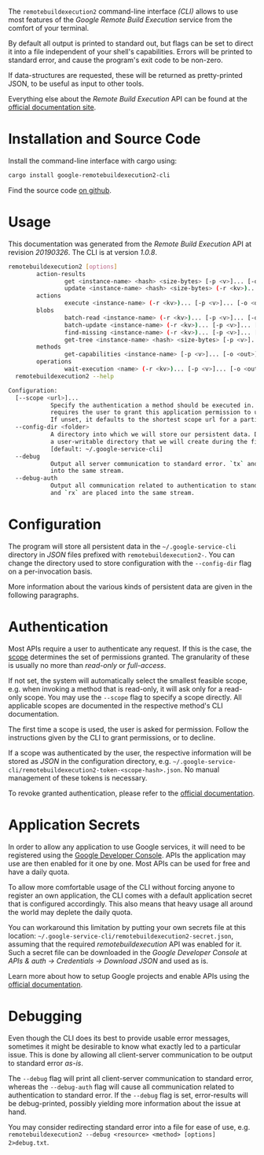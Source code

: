 <!---
DO NOT EDIT !
This file was generated automatically from 'src/mako/cli/README.md.mako'
DO NOT EDIT !
-->
The `remotebuildexecution2` command-line interface *(CLI)* allows to use most features of the *Google Remote Build Execution* service from the comfort of your terminal.

By default all output is printed to standard out, but flags can be set to direct it into a file independent of your shell's
capabilities. Errors will be printed to standard error, and cause the program's exit code to be non-zero.

If data-structures are requested, these will be returned as pretty-printed JSON, to be useful as input to other tools.

Everything else about the *Remote Build Execution* API can be found at the
[official documentation site](https://cloud.google.com/remote-build-execution/docs/).

# Installation and Source Code

Install the command-line interface with cargo using:

```bash
cargo install google-remotebuildexecution2-cli
```

Find the source code [on github](https://github.com/Byron/google-apis-rs/tree/master/gen/remotebuildexecution2-cli).

# Usage

This documentation was generated from the *Remote Build Execution* API at revision *20190326*. The CLI is at version *1.0.8*.

```bash
remotebuildexecution2 [options]
        action-results
                get <instance-name> <hash> <size-bytes> [-p <v>]... [-o <out>]
                update <instance-name> <hash> <size-bytes> (-r <kv>)... [-p <v>]... [-o <out>]
        actions
                execute <instance-name> (-r <kv>)... [-p <v>]... [-o <out>]
        blobs
                batch-read <instance-name> (-r <kv>)... [-p <v>]... [-o <out>]
                batch-update <instance-name> (-r <kv>)... [-p <v>]... [-o <out>]
                find-missing <instance-name> (-r <kv>)... [-p <v>]... [-o <out>]
                get-tree <instance-name> <hash> <size-bytes> [-p <v>]... [-o <out>]
        methods
                get-capabilities <instance-name> [-p <v>]... [-o <out>]
        operations
                wait-execution <name> (-r <kv>)... [-p <v>]... [-o <out>]
  remotebuildexecution2 --help

Configuration:
  [--scope <url>]...
            Specify the authentication a method should be executed in. Each scope
            requires the user to grant this application permission to use it.
            If unset, it defaults to the shortest scope url for a particular method.
  --config-dir <folder>
            A directory into which we will store our persistent data. Defaults to
            a user-writable directory that we will create during the first invocation.
            [default: ~/.google-service-cli]
  --debug
            Output all server communication to standard error. `tx` and `rx` are placed
            into the same stream.
  --debug-auth
            Output all communication related to authentication to standard error. `tx`
            and `rx` are placed into the same stream.

```

# Configuration

The program will store all persistent data in the `~/.google-service-cli` directory in *JSON* files prefixed with `remotebuildexecution2-`.  You can change the directory used to store configuration with the `--config-dir` flag on a per-invocation basis.

More information about the various kinds of persistent data are given in the following paragraphs.

# Authentication

Most APIs require a user to authenticate any request. If this is the case, the [scope][scopes] determines the 
set of permissions granted. The granularity of these is usually no more than *read-only* or *full-access*.

If not set, the system will automatically select the smallest feasible scope, e.g. when invoking a
method that is read-only, it will ask only for a read-only scope. 
You may use the `--scope` flag to specify a scope directly. 
All applicable scopes are documented in the respective method's CLI documentation.

The first time a scope is used, the user is asked for permission. Follow the instructions given 
by the CLI to grant permissions, or to decline.

If a scope was authenticated by the user, the respective information will be stored as *JSON* in the configuration
directory, e.g. `~/.google-service-cli/remotebuildexecution2-token-<scope-hash>.json`. No manual management of these tokens
is necessary.

To revoke granted authentication, please refer to the [official documentation][revoke-access].

# Application Secrets

In order to allow any application to use Google services, it will need to be registered using the 
[Google Developer Console][google-dev-console]. APIs the application may use are then enabled for it
one by one. Most APIs can be used for free and have a daily quota.

To allow more comfortable usage of the CLI without forcing anyone to register an own application, the CLI
comes with a default application secret that is configured accordingly. This also means that heavy usage
all around the world may deplete the daily quota.

You can workaround this limitation by putting your own secrets file at this location: 
`~/.google-service-cli/remotebuildexecution2-secret.json`, assuming that the required *remotebuildexecution* API 
was enabled for it. Such a secret file can be downloaded in the *Google Developer Console* at 
*APIs & auth -> Credentials -> Download JSON* and used as is.

Learn more about how to setup Google projects and enable APIs using the [official documentation][google-project-new].


# Debugging

Even though the CLI does its best to provide usable error messages, sometimes it might be desirable to know
what exactly led to a particular issue. This is done by allowing all client-server communication to be 
output to standard error *as-is*.

The `--debug` flag will print all client-server communication to standard error, whereas the `--debug-auth` flag
will cause all communication related to authentication to standard error.
If the `--debug` flag is set, error-results will be debug-printed, possibly yielding more information about the 
issue at hand.

You may consider redirecting standard error into a file for ease of use, e.g. `remotebuildexecution2 --debug <resource> <method> [options] 2>debug.txt`.


[scopes]: https://developers.google.com/+/api/oauth#scopes
[revoke-access]: http://webapps.stackexchange.com/a/30849
[google-dev-console]: https://console.developers.google.com/
[google-project-new]: https://developers.google.com/console/help/new/
